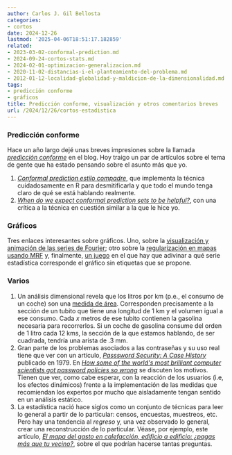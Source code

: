 ```yaml
---
author: Carlos J. Gil Bellosta
categories:
- cortos
date: 2024-12-26
lastmod: '2025-04-06T18:51:17.182859'
related:
- 2023-03-02-conformal-prediction.md
- 2024-09-24-cortos-stats.md
- 2024-02-01-optimizacion-generalizacion.md
- 2020-11-02-distancias-i-el-planteamiento-del-problema.md
- 2012-01-12-localidad-globalidad-y-maldicion-de-la-dimensionalidad.md
tags:
- predicción conforme
- gráficos
title: Predicción conforme, visualización y otros comentarios breves
url: /2024/12/26/cortos-estadistica
---
```


### Predicción conforme

Hace un año largo dejé unas breves impresiones sobre la llamada [_predicción conforme_](/2023/03/02/prediccion-conforme/) en el blog. Hoy traigo un par de artículos sobre el tema de gente que ha estado pensando sobre el asunto más que yo.

1. [_Conformal prediction estilo compadre_](https://muestrear-no-es-pecado.netlify.app/2023/03/26/conformal_estilo_compadre/), que implementa la técnica cuidadosamente en R para desmitificarla y que todo el mundo tenga claro de qué se está hablando realmente.
1. [_When do we expect conformal prediction sets to be helpful?_](https://statmodeling.stat.columbia.edu/2024/02/20/when-do-we-expect-conformal-prediction-sets-to-be-helpful/), con una crítica a la técnica en cuestión similar a la que le hice yo.

### Gráficos

Tres enlaces interesantes sobre gráficos. Uno, sobre la
[visualización y animación de las series de Fourier](https://www.andreinc.net/2024/04/24/from-the-circle-to-epicycles);
otro sobre la [regularización en mapas usando MRF](https://fromthebottomoftheheap.net/2017/10/19/first-steps-with-mrf-smooths/)
y, finalmente, [un juego](https://www.graphs.world/) en el que hay que adivinar a qué serie estadística corresponde el gráfico sin etiquetas que se propone.


### Varios

1. Un análisis dimensional revela que los litros por km (p.e., el consumo de un coche) son una [medida de área](https://what-if.xkcd.com/11/). Corresponden precisamente a la sección de un tubito que tiene una longitud de 1 km y el volumen igual a ese consumo. Cada $x$ metros de ese tubito contienen la gasolina necesaria para recorrerlos. Si un coche de gasolina consume del orden de 1 litro cada 12 kms, la sección de la que estamos hablando, de ser cuadrada, tendría una arista de .3 mm.
1. Gran parte de los problemas asociados a las contraseñas y su uso real tiene que ver con un artículo, [_Passsword Security: A Case History_](https://dl.acm.org/doi/pdf/10.1145/359168.359172) publicado en 1979. En [_How some of the world's most brilliant computer scientists got password policies so wrong_](https://stuartschechter.org/posts/password-history/) se discuten los motivos. Tienen que ver, como cabe esperar, con la reacción de los usuarios (i.e, los efectos dinámicos) frente a la implementación de las medidas que recomiendan los expertos por mucho que aisladamente tengan sentido en un análisis estático.
1. La estadística nació hace siglos como un conjunto de técnicas para leer lo general a partir de lo particular: censos, encuestas, muestreos, etc. Pero hay una tendencia al _regreso_ y, una vez observado lo general, crear una reconstrucción de lo particular. Véase, por ejemplo, este artículo, [_El mapa del gasto en calefacción, edificio a edificio: ¿pagas más que tu vecino?_](https://www.elconfidencial.com/economia/2024-01-11/mapa-eficiencia-energetica-calefaccion-edificio-rehabilitacion_3796426/), sobre el que podrían hacerse tantas preguntas.
